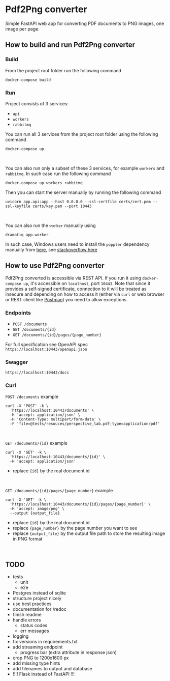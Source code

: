 # Pdf2Png converter

Simple FastAPI web app for converting PDF documents to PNG images, one image per page.


## How to build and run Pdf2Png converter

### Build
From the project root folder run the following command
```
docker-compose build
```

### Run
Project consists of 3 services:
  - `api`
  - `workers`
  - `rabbitmq`

You can run all 3 services from the project root folder using the following command
```
docker-compose up
```
<br/>

You can also run only a subset of these 3 services, for example `workers` and `rabbitmq`. 
In such case run the following command
```
docker-compose up workers rabbitmq
```
Then you can start the server manually by running the following command
```
uvicorn app.api:app --host 0.0.0.0 --ssl-certfile certs/cert.pem --ssl-keyfile certs/key.pem --port 10443
```
<br/>

You can also run the `worker` manually using
```
dramatiq app.worker
```
In such case, Windows users need to install the `poppler` dependency manually from [here](https://blog.alivate.com.au/poppler-windows/), see [stackoverflow here](https://stackoverflow.com/questions/18381713/how-to-install-poppler-on-windows)


## How to use Pdf2Png converter
Pdf2Png converted is accessible via REST API. If you run it using `docker-compose up`, it's accessible on `localhost`, port `10443`.
Note that since it provides a self-signed certificate, connection to it will be treated as insecure and depending on how to access it
(either via `curl` or web browser or REST client like [Postman](https://www.postman.com/product/rest-client/)) you need to allow exceptions.

### Endpoints
  - `POST /documents`
  - `GET /documents/{id}`
  - `GET /documents/{id}/pages/{page_number}`

For full specification see OpenAPI spec `https://localhost:10443/openapi.json`

### Swagger
```
https://localhost:10443/docs
```

### Curl
`POST /documents` example
```
curl -X 'POST' -k \
  'https://localhost:10443/documents' \
  -H 'accept: application/json' \
  -H 'Content-Type: multipart/form-data' \
  -F 'file=@tests/resouces/perspective_lab.pdf;type=application/pdf'
```

<br/>

`GET /documents/{id}` example
```
curl -X 'GET' -k \
  'https://localhost:10443/documents/{id}' \
  -H 'accept: application/json'
```
- replace `{id}` by the real document id

<br/>

`GET /documents/{id}/pages/{page_number}` example
```
curl -X 'GET' -k \
  'https://localhost:10443/documents/{id}/pages/{page_number}' \
  -H 'accept: image/png' \
  --output {output_file}
```
- replace `{id}` by the real document id
- replace `{page_number}` by the page number you want to see
- replace `{output_file}` by the output file path to store the resulting image in PNG format

<br/>

## TODO
  - tests
    - unit
    - e2e
  - Postgres instead of sqlite
  - structure project nicely
  - use best practices
  - documentation for /redoc
  - finish readme
  - handle errors
    - status codes
    - err messages
  - logging
  - fix versions in requirements.txt
  - add streaming endpoint
    - progress bar (extra attribute in response json)
  - crop PNG to 1200x1600 px
  - add missing type hints
  - add filenames to output and database
  - !!!! Flask instead of FastAPI !!!
